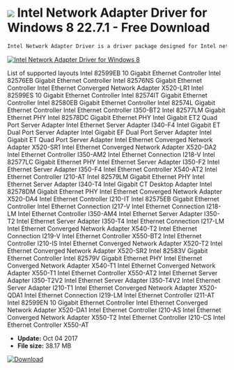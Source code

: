 # ![](https://cdn.softexe.net/static/icon/win.gif) Intel Network Adapter Driver for Windows 8 22.7.1 - Free Download

```sh
Intel Network Adapter Driver is a driver package designed for Intel network systems integrated with motherboards, as well as network cards available for PCI and PCI Express.
```
[![Intel Network Adapter Driver for Windows 8](https:https://tse1.mm.bing.net/th?id=OIP.od1DWzb7F9kp9PlVBaz6CAHaGD&pid=Api)](https://softexe.net/win/system/drivers/intel-network-adapter-driver-for-windows-8:pRgae.html)

List of supported layouts
 Intel 82599EB 10 Gigabit Ethernet Controller
 Intel 82576EB Gigabit Ethernet Controller
 Intel 82576NS Gigabit Ethernet Controller
 Intel Ethernet Converged Network Adapter X520-LR1
 Intel 82599ES 10 Gigabit Ethernet Controller
 Intel 82574IT Gigabit Ethernet Controller
 Intel 82580EB Gigabit Ethernet Controller
 Intel 82574L Gigabit Ethernet Controller
 Intel Ethernet Controller I350-BT2
 Intel 82577LM Gigabit Ethernet PHY
 Intel 82578DC Gigabit Ethernet PHY
 Intel Gigabit ET2 Quad Port Server Adapter
 Intel Ethernet Server Adapter I340-F4
 Intel Gigabit ET Dual Port Server Adapter
 Intel Gigabit EF Dual Port Server Adapter
 Intel Gigabit ET Quad Port Server Adapter
 Intel Ethernet Converged Network Adapter X520-SR1
 Intel Ethernet Converged Network Adapter X520-DA2
 Intel Ethernet Controller I350-AM2
 Intel Ethernet Connection I218-V
 Intel 82577LC Gigabit Ethernet PHY
 Intel Ethernet Server Adapter I350-F2
 Intel Ethernet Server Adapter I350-F4
 Intel Ethernet Controller X540-AT2
 Intel Ethernet Controller I210-AT
 Intel 82579LM Gigabit Ethernet PHY
 Intel Ethernet Server Adapter I340-T4
 Intel Gigabit CT Desktop Adapter
 Intel 82578DM Gigabit Ethernet PHY
 Intel Ethernet Converged Network Adapter X520-DA4
 Intel Ethernet Controller I210-IT
 Intel 82575EB Gigabit Ethernet Controller
 Intel Ethernet Connection I217-V
 Intel Ethernet Connection I218-LM
 Intel Ethernet Controller I350-AM4
 Intel Ethernet Server Adapter I350-T2
 Intel Ethernet Server Adapter I350-T4
 Intel Ethernet Connection I217-LM
 Intel Ethernet Converged Network Adapter X540-T2
 Intel Ethernet Connection I219-V
 Intel Ethernet Controller X550-BT2
 Intel Ethernet Controller I210-IS
 Intel Ethernet Converged Network Adapter X520-T2
 Intel Ethernet Converged Network Adapter X520-SR2
 Intel 82583V Gigabit Ethernet Controller
 Intel 82579V Gigabit Ethernet PHY
 Intel Ethernet Converged Network Adapter X540-T1
 Intel Ethernet Converged Network Adapter X550-T1
 Intel Ethernet Controller X550-AT2
 Intel Ethernet Server Adapter I350-T2V2
 Intel Ethernet Server Adapter I350-T4V2
 Intel Ethernet Server Adapter I210-T1
 Intel Ethernet Converged Network Adapter X520-QDA1
 Intel Ethernet Connection I219-LM
 Intel Ethernet Controller I211-AT
 Intel 82599EN 10 Gigabit Ethernet Controller
 Intel Ethernet Converged Network Adapter X520-DA1
 Intel Ethernet Controller I210-AS
 Intel Ethernet Converged Network Adapter X550-T2
 Intel Ethernet Controller I210-CS
 Intel Ethernet Controller X550-AT


- **Update:** Oct 04 2017
- **File size:** 38.17 MB

[![Download](https://cdn.softexe.net/static/img/download.png)](https://softexe.net/win/system/drivers/intel-network-adapter-driver-for-windows-8:pRgae.html)

